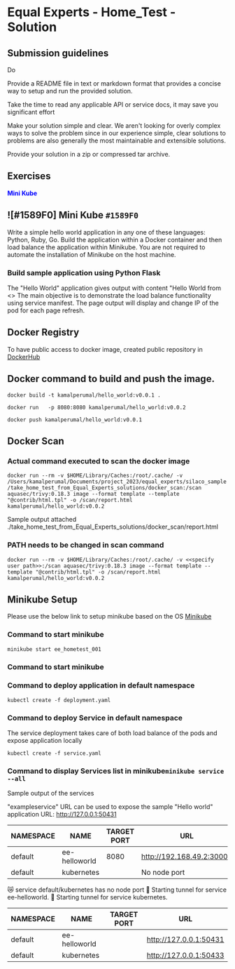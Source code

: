 # Equal Experts - Home_Test - Solution

## Submission guidelines
Do

Provide a README file in text or markdown format that provides a concise way to setup and run the provided solution.

Take the time to read any applicable API or service docs, it may save you significant effort

Make your solution simple and clear. We aren't looking for overly complex ways to solve the problem since in our experience simple, clear solutions to problems are also generally the most maintainable and extensible solutions.

Provide your solution in a zip or compressed tar archive.

## Exercises

<b style='color:blue'>Mini Kube</b>
## ![#1589F0] Mini Kube `#1589F0`

Write a simple hello world application in any one of these languages: Python, Ruby, Go. Build the application within a Docker container and then load balance the application within Minikube. You are not required to automate the installation of Minikube on the host machine.


### Build sample application using Python Flask

The "Hello World" application gives output with content "Hello World from <<IP>> The main objective is to demonstrate the load balance functionality using service manifest. The page output will display and change IP of the pod for each page refresh.

## Docker Registry

To have public access to docker image, created public repository in [DockerHub](https://hub.docker.com/repository/docker/kamalperumal/hello_world/general)

## Docker command to build and push the image.
```docker build -t kamalperumal/hello_world:v0.0.1 .```

```docker run   -p 8080:8080 kamalperumal/hello_world:v0.0.2``` 

```docker push kamalperumal/hello_world:v0.0.1```

## Docker Scan

### Actual command executed to scan the docker image
```docker run --rm -v $HOME/Library/Caches:/root/.cache/ -v /Users/kamalperumal/Documents/project_2023/equal_experts/silaco_sample/take_home_test_from_Equal_Experts_solutions/docker_scan:/scan aquasec/trivy:0.18.3 image --format template --template "@contrib/html.tpl" -o /scan/report.html kamalperumal/hello_world:v0.0.2```

Sample output attached ./take_home_test_from_Equal_Experts_solutions/docker_scan/report.html

### PATH needs to be changed in scan command 
```docker run --rm -v $HOME/Library/Caches:/root/.cache/ -v <<specify user path>>:/scan aquasec/trivy:0.18.3 image --format template --template "@contrib/html.tpl" -o /scan/report.html kamalperumal/hello_world:v0.0.2```

## Minikube Setup

Please use the below link to setup minikube based on the OS [Minikube](https://minikube.sigs.k8s.io/docs/start/)

### Command to start minikube
```minikube start ee_hometest_001```

### Command to start minikube
### Command to deploy application in default namespace 
```kubectl create -f deployment.yaml```

### Command to deploy Service in default namespace 

The service deployment takes care of both load balance of the pods and expose application locally

```kubectl create -f service.yaml```

### Command to display Services list in minikube```minikube service --all```

Sample output of the services

"exampleservice" URL can be used to expose the sample "Hello world" application
URL: http://127.0.0.1:50431 

| NAMESPACE |      NAME      | TARGET PORT |            URL            |
|-----------|----------------|-------------|---------------------------|
| default   | ee-helloworld  |        8080 | http://192.168.49.2:30002 |
| default   | kubernetes |             | No node port |
😿  service default/kubernetes has no node port
🏃  Starting tunnel for service ee-helloworld.
🏃  Starting tunnel for service kubernetes.
<br/>

| NAMESPACE |      NAME      | TARGET PORT |          URL           |
|-----------|----------------|-------------|------------------------|
| default   | ee-helloworld  |             | http://127.0.0.1:50431 |
| default   | kubernetes     |             | http://127.0.0.1:50433 |

